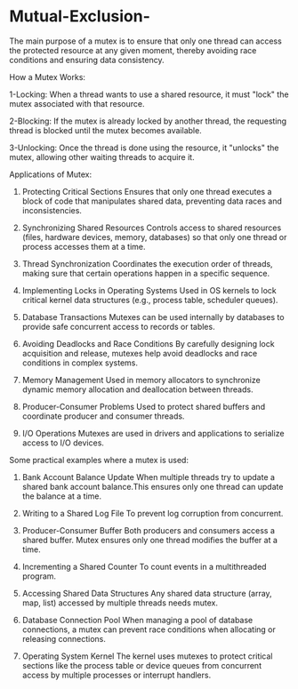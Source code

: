 # Mutual-Exclusion-
The main purpose of a mutex is to ensure that only one thread can access the protected resource at any given moment, thereby avoiding race conditions and ensuring data consistency.

How a Mutex Works:

1-Locking: When a thread wants to use a shared resource, it must "lock" the mutex associated with that resource.

2-Blocking: If the mutex is already locked by another thread, the requesting thread is blocked until the mutex becomes available.

3-Unlocking: Once the thread is done using the resource, it "unlocks" the mutex, allowing other waiting threads to acquire it. 

Applications of Mutex:

1. Protecting Critical Sections
Ensures that only one thread executes a block of code that manipulates shared data, preventing data races and inconsistencies.

2. Synchronizing Shared Resources
Controls access to shared resources (files, hardware devices, memory, databases) so that only one thread or process accesses them at a time.

3. Thread Synchronization
Coordinates the execution order of threads, making sure that certain operations happen in a specific sequence.

4. Implementing Locks in Operating Systems
Used in OS kernels to lock critical kernel data structures (e.g., process table, scheduler queues).

5. Database Transactions
Mutexes can be used internally by databases to provide safe concurrent access to records or tables.

6. Avoiding Deadlocks and Race Conditions
By carefully designing lock acquisition and release, mutexes help avoid deadlocks and race conditions in complex systems.

7. Memory Management
Used in memory allocators to synchronize dynamic memory allocation and deallocation between threads.

8. Producer-Consumer Problems
Used to protect shared buffers and coordinate producer and consumer threads.

9. I/O Operations
Mutexes are used in drivers and applications to serialize access to I/O devices.

Some practical examples where a mutex is used:

1. Bank Account Balance Update
When multiple threads try to update a shared bank account balance.This ensures only one thread can update the balance at a time.

2. Writing to a Shared Log File
To prevent log corruption from concurrent.

3. Producer-Consumer Buffer
Both producers and consumers access a shared buffer. Mutex ensures only one thread modifies the buffer at a time.


4. Incrementing a Shared Counter
To count events in a multithreaded program.


5. Accessing Shared Data Structures
Any shared data structure (array, map, list) accessed by multiple threads needs mutex. 

6. Database Connection Pool
When managing a pool of database connections, a mutex can prevent race conditions when allocating or releasing connections.

7. Operating System Kernel
The kernel uses mutexes to protect critical sections like the process table or device queues from concurrent access by multiple processes or interrupt handlers.
   
